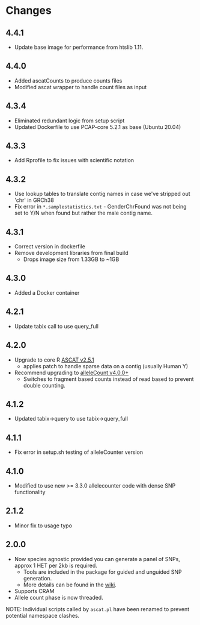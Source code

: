 # Changes

## 4.4.1

* Update base image for performance from htslib 1.11.

## 4.4.0

* Added ascatCounts to produce counts files
* Modified ascat wrapper to handle count files as input

## 4.3.4

* Eliminated redundant logic from setup script
* Updated Dockerfile to use PCAP-core 5.2.1 as base (Ubuntu 20.04)

## 4.3.3

* Add Rprofile to fix issues with scientific notation

## 4.3.2

* Use lookup tables to translate contig names in case we've stripped out 'chr' in GRCh38
* Fix error in `*.samplestatistics.txt` - GenderChrFound was not being set to Y/N when found but rather the male contig name.

## 4.3.1

* Correct version in dockerfile
* Remove development libraries from final build
  * Drops image size from 1.33GB to ~1GB

## 4.3.0

* Added a Docker container

## 4.2.1

* Update tabix call to use query_full

## 4.2.0

* Upgrade to core R [ASCAT v2.5.1](https://github.com/Crick-CancerGenomics/ascat/releases/tag/v2.5)
  * applies patch to handle sparse data on a contig (usually Human Y)
* Recommend upgrading to [alleleCount v4.0.0+](https://github.com/cancerit/alleleCount/releases)
  * Switches to fragment based counts instead of read based to prevent double counting.

## 4.1.2

* Updated tabix->query to use tabix->query_full

## 4.1.1

* Fix error in setup.sh testing of alleleCounter version

## 4.1.0

* Modified to use new >= 3.3.0 allelecounter code with dense SNP functionality

## 2.1.2

* Minor fix to usage typo

## 2.0.0

* Now species agnostic provided you can generate a panel of SNPs, approx 1 HET per 2kb is required.
  * Tools are included in the package for guided and unguided SNP generation.
  * More details can be found in the [wiki](https://github.com/cancerit/ascatNgs/wiki).
* Supports CRAM
* Allele count phase is now threaded.

NOTE: Individual scripts called by `ascat.pl` have been renamed to prevent potential namespace clashes.
